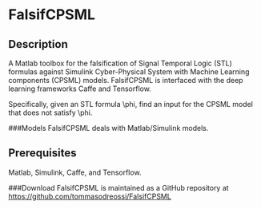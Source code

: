 # FalsifCPSML

## Description
A Matlab toolbox for the falsification of Signal Temporal Logic (STL) formulas against Simulink Cyber-Physical System
with Machine Learning components (CPSML) models. FalsifCPSML is interfaced with the deep learning frameworks Caffe and Tensorflow.

Specifically, given an STL formula \phi, find an input for the CPSML model that does not satisfy \phi.

###Models
FalsifCPSML deals with Matlab/Simulink models.


## Prerequisites

Matlab, Simulink, Caffe, and Tensorflow.

###Download
FalsifCPSML is maintained as a GitHub repository at https://github.com/tommasodreossi/FalsifCPSML

